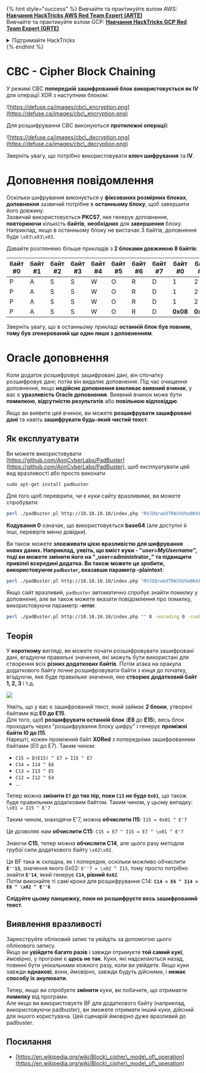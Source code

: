 {% hint style="success" %}
Вивчайте та практикуйте взлом AWS: <img src="/.gitbook/assets/arte.png" alt="" data-size="line">[**Навчання HackTricks AWS Red Team Expert (ARTE)**](https://training.hacktricks.xyz/courses/arte)<img src="/.gitbook/assets/arte.png" alt="" data-size="line">\
Вивчайте та практикуйте взлом GCP: <img src="/.gitbook/assets/grte.png" alt="" data-size="line">[**Навчання HackTricks GCP Red Team Expert (GRTE)**<img src="/.gitbook/assets/grte.png" alt="" data-size="line">](https://training.hacktricks.xyz/courses/grte)

<details>

<summary>Підтримайте HackTricks</summary>

* Перевірте [**плани підписки**](https://github.com/sponsors/carlospolop)!
* **Приєднуйтесь до** 💬 [**групи Discord**](https://discord.gg/hRep4RUj7f) або [**групи Telegram**](https://t.me/peass) або **слідкуйте** за нами на **Twitter** 🐦 [**@hacktricks\_live**](https://twitter.com/hacktricks\_live)**.**
* **Поширюйте хакерські трюки, надсилаючи PR до** [**HackTricks**](https://github.com/carlospolop/hacktricks) та [**HackTricks Cloud**](https://github.com/carlospolop/hacktricks-cloud) репозиторіїв на GitHub.

</details>
{% endhint %}

# CBC - Cipher Block Chaining

У режимі CBC **попередній зашифрований блок використовується як IV** для операції XOR з наступним блоком:

![https://defuse.ca/images/cbc\_encryption.png](https://defuse.ca/images/cbc\_encryption.png)

Для розшифрування CBC виконуються **протилежні операції**:

![https://defuse.ca/images/cbc\_decryption.png](https://defuse.ca/images/cbc\_decryption.png)

Зверніть увагу, що потрібно використовувати **ключ шифрування** та **IV**.

# Доповнення повідомлення

Оскільки шифрування виконується у **фіксованих розмірних блоках**, **доповнення** зазвичай потрібне в **останньому блоку**, щоб завершити його довжину.\
Зазвичай використовується **PKCS7**, яке генерує доповнення, **повторюючи** кількість **байтів**, **необхідних** для **завершення** блоку. Наприклад, якщо в останньому блоку не вистачає 3 байтів, доповнення буде `\x03\x03\x03`.

Давайте розглянемо більше прикладів з **2 блоками довжиною 8 байтів**:

| байт #0 | байт #1 | байт #2 | байт #3 | байт #4 | байт #5 | байт #6 | байт #7 | байт #0  | байт #1  | байт #2  | байт #3  | байт #4  | байт #5  | байт #6  | байт #7  |
| ------- | ------- | ------- | ------- | ------- | ------- | ------- | ------- | -------- | -------- | -------- | -------- | -------- | -------- | -------- | -------- |
| P       | A       | S       | S       | W       | O       | R       | D       | 1        | 2        | 3        | 4        | 5        | 6        | **0x02** | **0x02** |
| P       | A       | S       | S       | W       | O       | R       | D       | 1        | 2        | 3        | 4        | 5        | **0x03** | **0x03** | **0x03** |
| P       | A       | S       | S       | W       | O       | R       | D       | 1        | 2        | 3        | **0x05** | **0x05** | **0x05** | **0x05** | **0x05** |
| P       | A       | S       | S       | W       | O       | R       | D       | **0x08** | **0x08** | **0x08** | **0x08** | **0x08** | **0x08** | **0x08** | **0x08** |

Зверніть увагу, що в останньому прикладі **останній блок був повним, тому був згенерований ще один лише з доповненням**.

# Oracle доповнення

Коли додаток розшифровує зашифровані дані, він спочатку розшифровує дані; потім він видаляє доповнення. Під час очищення доповнення, якщо **недійсне доповнення викликає виявний вчинок**, у вас є **уразливість Oracle доповнення**. Виявний вчинок може бути **помилкою**, **відсутністю результатів** або **повільною відповіддю**.

Якщо ви виявите цей вчинок, ви можете **розшифрувати зашифровані дані** та навіть **зашифрувати будь-який чистий текст**.

## Як експлуатувати

Ви можете використовувати [https://github.com/AonCyberLabs/PadBuster](https://github.com/AonCyberLabs/PadBuster), щоб експлуатувати цей вид вразливості або просто виконати
```
sudo apt-get install padbuster
```
Для того щоб перевірити, чи є куки сайту вразливими, ви можете спробувати:
```bash
perl ./padBuster.pl http://10.10.10.10/index.php "RVJDQrwUdTRWJUVUeBKkEA==" 8 -encoding 0 -cookies "login=RVJDQrwUdTRWJUVUeBKkEA=="
```
**Кодування 0** означає, що використовується **base64** (але доступні й інші, перевірте меню довідки).

Ви також можете **зловживати цією вразливістю для шифрування нових даних. Наприклад, уявіть, що вміст куки - "**_**user=MyUsername**_**", тоді ви можете змінити його на "\_user=administrator\_" та підвищити привілеї всередині додатка. Ви також можете це зробити, використовуючи `padbuster`, вказавши параметр -plaintext**:
```bash
perl ./padBuster.pl http://10.10.10.10/index.php "RVJDQrwUdTRWJUVUeBKkEA==" 8 -encoding 0 -cookies "login=RVJDQrwUdTRWJUVUeBKkEA==" -plaintext "user=administrator"
```
Якщо сайт вразливий, `padbuster` автоматично спробує знайти помилку у доповненні, але ви також можете вказати повідомлення про помилку, використовуючи параметр **-error**.
```bash
perl ./padBuster.pl http://10.10.10.10/index.php "" 8 -encoding 0 -cookies "hcon=RVJDQrwUdTRWJUVUeBKkEA==" -error "Invalid padding"
```
## Теорія

У **короткому** вигляді, ви можете почати розшифровувати зашифровані дані, вгадуючи правильні значення, які можуть бути використані для створення всіх **різних додаткових байтів**. Потім атака на оракула додаткового байту почне розшифровувати байти з кінця до початку, вгадуючи, яке буде правильне значення, яке **створює додатковий байт 1, 2, 3** і т.д.

![](<../.gitbook/assets/image (629) (1) (1).png>)

Уявіть, що у вас є зашифрований текст, який займає **2 блоки**, утворені байтами від **E0 до E15**.\
Для того, щоб **розшифрувати останній блок** (**E8** до **E15**), весь блок проходить через "розшифрування блоку шифру" і генерує **проміжні байти I0 до I15**.\
Нарешті, кожен проміжний байт **XORed** з попередніми зашифрованими байтами (E0 до E7). Таким чином:

* `C15 = D(E15) ^ E7 = I15 ^ E7`
* `C14 = I14 ^ E6`
* `C13 = I13 ^ E5`
* `C12 = I12 ^ E4`
* ...

Тепер можна **змінити `E7` до тих пір, поки `C15` не буде `0x01`**, що також буде правильним додатковим байтом. Таким чином, у цьому випадку: `\x01 = I15 ^ E'7`

Таким чином, знаходячи E'7, можна **обчислити I15**: `I15 = 0x01 ^ E'7`

Це дозволяє нам **обчислити C15**: `C15 = E7 ^ I15 = E7 ^ \x01 ^ E'7`

Знаючи **C15**, тепер можна **обчислити C14**, але цього разу методом грубої сили додаткового байту `\x02\x02`.

Ця BF така ж складна, як і попередня, оскільки можливо обчислити **`E''15`**, значення якого 0x02: `E''7 = \x02 ^ I15`, тому просто потрібно знайти **`E'14`**, який генерує **`C14`, рівний `0x02`**.\
Потім виконайте ті самі кроки для розшифрування C14: **`C14 = E6 ^ I14 = E6 ^ \x02 ^ E''6`**

**Слідуйте цьому ланцюжку, поки не розшифруєте весь зашифрований текст.**

## Виявлення вразливості

Зареєструйте обліковий запис та увійдіть за допомогою цього облікового запису.\
Якщо ви **увійдете багато разів** і завжди отримуєте **той самий кукі**, ймовірно, у програмі є **щось не так**. Куки, які надсилаються назад, повинні бути унікальними кожного разу, коли ви увійдете. Якщо куки завжди **однакові**, вони, ймовірно, завжди будуть дійсними, і **немає способу їх анулювати**.

Тепер, якщо ви спробуєте **змінити** куки, ви побачите, що отримаєте **помилку** від програми.\
Але якщо ви використовуєте BF для додаткового байту (наприклад, використовуючи padbuster), ви зможете отримати інший куки, дійсний для іншого користувача. Цей сценарій ймовірно дуже вразливий до padbuster.

## Посилання

* [https://en.wikipedia.org/wiki/Block\_cipher\_mode\_of\_operation](https://en.wikipedia.org/wiki/Block\_cipher\_mode\_of\_operation)
